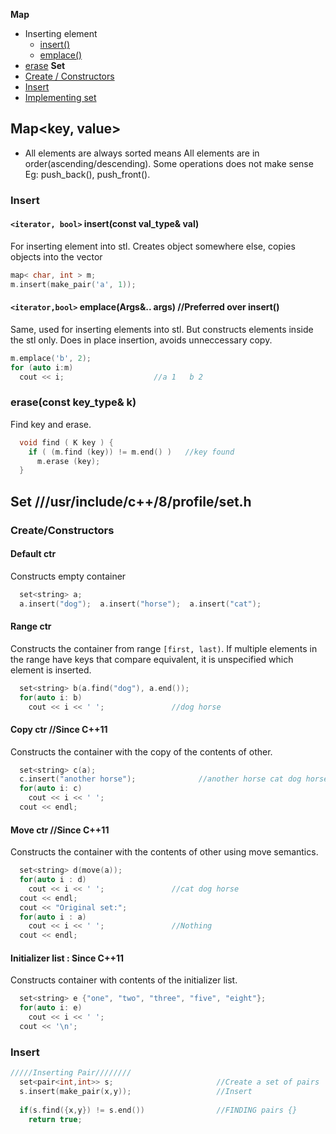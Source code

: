 **Map**
- Inserting element
  - [insert()](#mins)
  - [emplace()](#emp)
- [erase](#merase)
**Set**
- [Create / Constructors](#scre)
- [Insert](#sins)
- [Implementing set](set)



## Map<key, value>
- All elements are always sorted means All elements are in order(ascending/descending). Some operations does not make sense Eg: push_back(), push_front().

### Insert
<a name=mins></a>
#### `<iterator, bool>` insert(const val_type& val)
For inserting element into stl. Creates object somewhere else, copies objects into the vector
```cpp
map< char, int > m;
m.insert(make_pair('a', 1));
```
<a name=emp></a>
#### `<iterator,bool>` emplace(Args&.. args)   //Preferred over insert()
Same, used for inserting elements into stl. But constructs elements inside the stl only. Does in place insertion, avoids unneccessary copy.
```cpp  
m.emplace('b', 2);
for (auto i:m)
  cout << i;                    //a 1   b 2
```

<a name=merase></a>
### erase(const key_type& k)
Find key and erase.
```cpp
  void find ( K key ) {
    if ( (m.find (key)) != m.end() )   //key found
      m.erase (key);
  }
```

## Set ///usr/include/c++/8/profile/set.h
<a name=scre></a>
### Create/Constructors
#### Default ctr
Constructs empty container
```cpp
  set<string> a;
  a.insert("dog");  a.insert("horse");  a.insert("cat");
```

#### Range ctr
Constructs the container from range `[first, last)`. If multiple elements in the range have keys that compare equivalent, it is unspecified which element is inserted.
```cpp
  set<string> b(a.find("dog"), a.end());
  for(auto i: b)
    cout << i << ' ';               //dog horse
```

#### Copy ctr //Since C++11
Constructs the container with the copy of the contents of other.
```cpp
  set<string> c(a);
  c.insert("another horse");              //another horse cat dog horse
  for(auto i: c)
    cout << i << ' ';
  cout << endl;
```

#### Move ctr     //Since C++11
Constructs the container with the contents of other using move semantics.
```cpp
  set<string> d(move(a));
  for(auto i : d)
    cout << i << ' ';               //cat dog horse
  cout << endl;
  cout << "Original set:";
  for(auto i : a)
    cout << i << ' ';               //Nothing
  cout << endl;
```

#### Initializer list : Since C++11
Constructs container with contents of the initializer list.
```cpp
  set<string> e {"one", "two", "three", "five", "eight"};
  for(auto i: e)
    cout << i << ' ';
  cout << '\n';
```

<a name=sins></a>
### Insert
```cpp
/////Inserting Pair////////
  set<pair<int,int>> s;                       //Create a set of pairs
  s.insert(make_pair(x,y));                   //Insert
  
  if(s.find({x,y}) != s.end())                //FINDING pairs {}
    return true;
```
